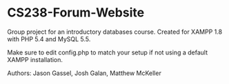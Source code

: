CS238-Forum-Website
===================

Group project for an introductory databases course. Created for XAMPP 1.8 with PHP 5.4 and MySQL 5.5.

Make sure to edit config.php to match your setup if not using a default XAMPP installation.

Authors: Jason Gassel, Josh Galan, Matthew McKeller